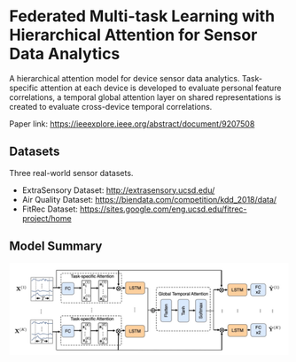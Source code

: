 # Federated Multi-task Learning with Hierarchical Attention for Sensor Data Analytics 

A hierarchical attention model for device sensor data analytics. Task-specific attention at each device is developed to evaluate personal feature correlations, a temporal global attention layer on shared representations is created to evaluate cross-device temporal correlations.

Paper link: https://ieeexplore.ieee.org/abstract/document/9207508

## Datasets
Three real-world sensor datasets.

* ExtraSensory Dataset: http://extrasensory.ucsd.edu/ 
* Air Quality Dataset: https://biendata.com/competition/kdd_2018/data/
* FitRec Dataset: https://sites.google.com/eng.ucsd.edu/fitrec-project/home

## Model Summary 
<p align="center">
  <img width="620" src="model.jpg">
</p>

